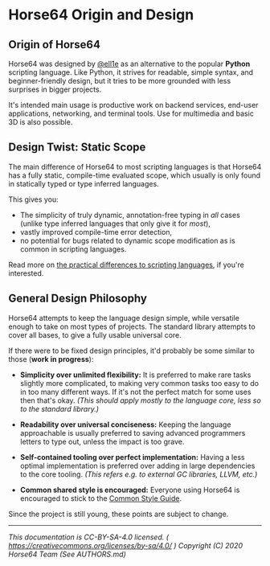 
# Horse64 Origin and Design

## Origin of Horse64

Horse64 was designed by [@ell1e](https://github.com/ell1e) as
an alternative to the popular **Python** scripting language.
Like Python, it strives for readable, simple syntax, and
beginner-friendly design, but it tries to be more grounded
with less surprises in bigger projects.

It's intended main usage is productive work on backend services,
end-user applications, networking, and terminal tools.
Use for multimedia and basic 3D is also possible.


## Design Twist: Static Scope

The main difference of Horse64 to most scripting languages is
that Horse64 has a fully static, compile-time evaluated scope, which
usually is only found in statically typed or type inferred languages.

This gives you:

- The simplicity of truly dynamic, annotation-free typing in
  *all* cases (unlike type inferred languages that only give it for
  *most*),
- vastly improved compile-time error detection,
- no potential for bugs related to dynamic scope modification as
  is common in scripting languages.

Read more on [the practical differences to scripting languages](
    Specifications/Horse64.md#overview
), if you're interested.


## General Design Philosophy

Horse64 attempts to keep the language design simple, while versatile
enough to take on most types of projects. The standard library
attempts to cover all bases, to give a fully usable universal core.

If there were to be fixed design principles, it'd probably be some
similar to those (**work in progress**):

- **Simplicity over unlimited flexibility:**
  It is preferred to make rare tasks slightly more complicated,
  to making very common tasks too easy to do in too many different ways.
  If it's not the perfect match for some uses then that's okay.
  *(This should apply mostly to the language core, less so to the
  standard library.)*

- **Readability over universal conciseness:**
  Keeping the language approachable is usually preferred to saving
  advanced programmers letters to type out, unless the impact is too grave.

- **Self-contained tooling over perfect implementation:**
  Having a less optimal implementation is preferred over adding in
  large dependencies to the core tooling.
  *(This refers e.g. to external GC libraries, LLVM, etc.)*

- **Common shared style is encouraged:**
  Everyone using Horse64 is encouraged to stick to the
  [Common Style Guide](./Common%20Style%20Guide.md).

Since the project is still young, these points are subject to change.

---
*This documentation is CC-BY-SA-4.0 licensed.
( https://creativecommons.org/licenses/by-sa/4.0/ )
Copyright (C) 2020  Horse64 Team (See AUTHORS.md)*
